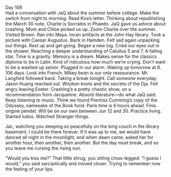 Day 106  
Had a conversation with JaQ about the summer before college. Make the switch from night to morning. Read Kira’s letter. Thinking about republishing the March 30 note. Charlie is Socrates in Phaedo. JaQ gave us advice about crashing. Mom and Chloe picked us up. Zoom Charlie over the summer. Visited Brown. Ran into Maya. Incan artifacts at the John Hay library. Took a picture with Caesar Augustus. Back in Hamden. Felt sad again unpacking our things. Rest up and get going. Began a new log. Cried our eyes out in the shower. Reaching a deeper understanding of Catullus 5 and 7\. A falling star. Time is a gravity. Memory is a dream. Makes sense for the classics diploma to be in Latin. Kind of ridiculous how much we’re crying. Don’t want to be a washed up senior. Plugged in our alarm. Waking up tomorrow at 6\. 106 days. Look into French. Mikey bean is our only reassurance. Mr. Langford followed back. Taking a break tonight. Call someone everyday. Jason Huang reached out. Wisdom knots and the secrets of the Dja. Felt angry leaving Exeter. Crashing’s a pretty chaotic show, on a recommendation from Jacqueline. Absorb literature—do what JaQ said. Keep listening to music. Think we found Prentiss Cumming’s copy of the Odyssey, namesake of the Book fund. Paris time is 6 hours ahead. Finis origine pendet. Will be on our own between Jun 12 and 30\. Practice living. Started ludus. Watched Stranger things.

Jac, watching you sleeping so peacefully on the long couch in the library basement, I could be there forever. If it was up to me, we would have danced all night in the moonlight, and when dawn came, asked her for another hour, then another, then another. But the day must break, and so you leave me cursing the rising sun. 

“Would you kiss me?” That little shrug, you sitting cross-legged. “I guess I would,” you said sarcastically and moved closer. Trying to remember now the feeling of your lips.